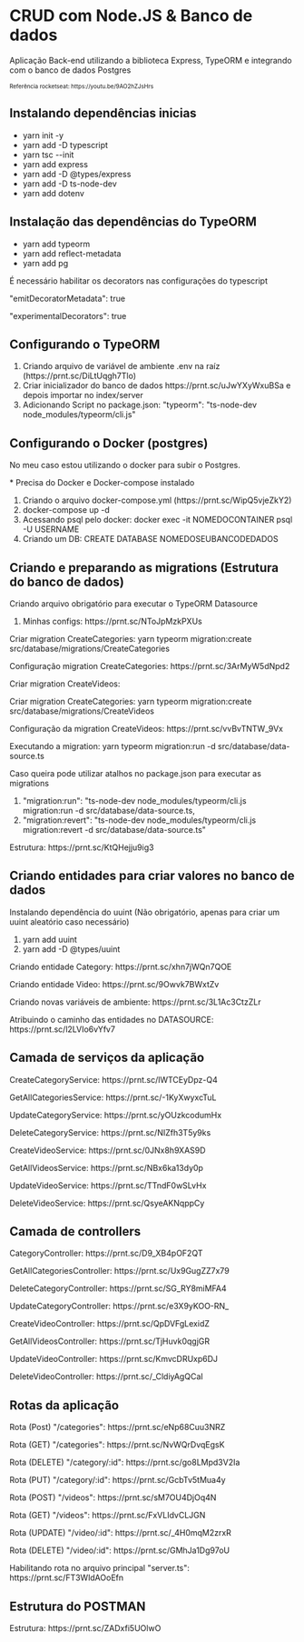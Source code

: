 <div>
    <h1>CRUD com Node.JS & Banco de dados</h2>
        <p>Aplicação Back-end utilizando a biblioteca Express, TypeORM e integrando com o banco de dados Postgres</p>
        <p style="font-size: 10px;">Referência rocketseat: https://youtu.be/9AO2hZJsHrs</p>
        <div>
            <h2>Instalando dependências inicias</h2>
            <ul>
                <li>
                    <!-- package.json -->
                    yarn init -y
                </li>
                <li>
                    <!-- Adicionando o typescript como dependência de desenvolvimento -->
                    yarn add -D typescript
                </li>
                <li>
                    <!-- Arquivo de configuração do typescript -->
                    yarn tsc --init
                </li>
                <li>
                    <!-- Express -->
                    yarn add express
                </li>
                <li>
                    <!-- Tipagens do Express -->
                    yarn add -D @types/express
                </li>
                <li>
                    <!-- Ferramenta para facilitar no desenvolvimento, une 3 em 1, tsc(converte o código ts -> js) + node(executa o código) + nodemon(Observa mudanças) -->
                    yarn add -D ts-node-dev
                </li>
                <!-- Ferramenta para importar variáveis do arquivo .env -->
                <li>
                    yarn add dotenv
                </li>
            </ul>
        </div>
        <div>
            <!-- TypeORM é um biblioteca para facilitar o mapeamento de objetos e vincular com o banco de dados -->
            <h2>Instalação das dependências do TypeORM</h2>
            <ul>
                <!-- TypeORM -->
                <li>yarn add typeorm</li>
                <!-- Lib que permite o uso de Notations dentro de uma aplicação -->
                <li>yarn add reflect-metadata</li>
                <!-- Driver do postgres -->
                <li>yarn add pg</li>
            </ul>
            <p>É necessário habilitar os decorators nas configurações do typescript</p>
            <p>"emitDecoratorMetadata": true</p>
            <p>"experimentalDecorators": true</p>
        </div>
        <div>
            <h2>Configurando o TypeORM</h2>
            <ol>
                <li>Criando arquivo de variável de ambiente .env na raíz (https://prnt.sc/DiLtUqgh7Tlo)</li>
                <li>Criar inicializador do banco de dados https://prnt.sc/uJwYXyWxuBSa e depois importar no index/server</li>
                <!-- Para rodar o TypeORM dentro da aplicação precisa utilizar a ferramenta CLI -->
                <li>Adicionando Script no package.json: "typeorm": "ts-node-dev node_modules/typeorm/cli.js"</li>
            </ol>
        </div>
        <div>
            <h2>Configurando o Docker (postgres)</h2>
            <p>No meu caso estou utilizando o docker para subir o Postgres.</p>
            <p>* Precisa do Docker e Docker-compose instalado</p>
            <ol>
                <!-- Este arquivo tem as configurações necessárias para subir um postgres -->
                <li>Criando o arquivo docker-compose.yml (https://prnt.sc/WipQ5vjeZkY2)</li>
                <li>docker-compose up -d</li>
                <li>Acessando psql pelo docker: docker exec -it NOMEDOCONTAINER psql -U USERNAME</li>
                <li>Criando um DB: CREATE DATABASE NOMEDOSEUBANCODEDADOS</li>
            </ol>
        </div>
        <!-- Criando migrations -->
        <div>
            <h2>Criando e preparando as migrations (Estrutura do banco de dados)</h2>
            <p>Criando arquivo obrigatório para executar o TypeORM Datasource</p>
            <ol>
                <li>Minhas configs: https://prnt.sc/NToJpMzkPXUs</li>
            </ol>
            <!-- yarn typeorm migration:create + directório da pasta onde ficará armazenada as migrations  -->
            <p>Criar migration CreateCategories: yarn typeorm migration:create src/database/migrations/CreateCategories
            </p>
            <p>Configuração migration CreateCategories: https://prnt.sc/3ArMyW5dNpd2</p>
            <p>Criar migration CreateVideos:
            <p>Criar migration CreateCategories: yarn typeorm migration:create src/database/migrations/CreateVideos</p>
            </p>
            <p>Configuração da migration CreateVideos: https://prnt.sc/vvBvTNTW_9Vx</p>
            <!-- Execução das migrations -->
            <p>Executando a migration: yarn typeorm migration:run -d src/database/data-source.ts</p>
            <!-- OPCIONAL -->
            <p>Caso queira pode utilizar atalhos no package.json para executar as migrations</p>
            <ol>
                <li>"migration:run": "ts-node-dev node_modules/typeorm/cli.js migration:run -d
                    src/database/data-source.ts,</li>
                <li>"migration:revert": "ts-node-dev node_modules/typeorm/cli.js migration:revert -d
                    src/database/data-source.ts"</li>
            </ol>
            <p>Estrutura: https://prnt.sc/KtQHejju9ig3</p>
        </div>
        <!-- Criando entidades para atribuir valores no banco de dados -->
        <div>
            <h2>Criando entidades para criar valores no banco de dados</h2>
            <p>Instalando dependência do uuint (Não obrigatório, apenas para criar um uuint aleatório caso necessário)
            </p>
            <ol>
                <li>yarn add uuint</li>
                <li>yarn add -D @types/uuint</li>
            </ol>
            <p>Criando entidade Category: https://prnt.sc/xhn7jWQn7QOE</p>
            <p>Criando entidade Video: https://prnt.sc/9Owvk7BWxtZv</p>
            <p>Criando novas variáveis de ambiente: https://prnt.sc/3L1Ac3CtzZLr</p>
            <p>Atribuindo o caminho das entidades no DATASOURCE: https://prnt.sc/l2LVIo6vYfv7</p>
        </div>
        <!-- Criando camada de Serviços -->
        <div>
            <h2>Camada de serviços da aplicação</h2>
            <!-- Camada de Categoria -->
            <p>CreateCategoryService: https://prnt.sc/lWTCEyDpz-Q4</p>
            <p>GetAllCategoriesService: https://prnt.sc/-1KyXwyxcTuL</p>
            <p>UpdateCategoryService: https://prnt.sc/yOUzkcodumHx</p>
            <p>DeleteCategoryService: https://prnt.sc/NIZfh3T5y9ks</p>
            <!-- Camada de Vídeos -->
            <p>CreateVideoService: https://prnt.sc/0JNx8h9XAS9D</p>
            <p>GetAllVideosService: https://prnt.sc/NBx6ka13dy0p</p>
            <p>UpdateVideoService: https://prnt.sc/TTndF0wSLvHx</p>
            <p>DeleteVideoService: https://prnt.sc/QsyeAKNqppCy</p>
        </div>
        <!-- Criando camada de Controllers -->
        <div>
            <h2>Camada de controllers</h2>
            <!-- Camada de Categoria -->
            <p>CategoryController: https://prnt.sc/D9_XB4pOF2QT</p>
            <p>GetAllCategoriesController: https://prnt.sc/Ux9GugZZ7x79</p>
            <p>DeleteCategoryController: https://prnt.sc/SG_RY8miMFA4</p>
            <p>UpdateCategoryController: https://prnt.sc/e3X9yKOO-RN_</p>
            <!-- Camada de Vídeos -->
            <p>CreateVideoController: https://prnt.sc/QpDVFgLexidZ</p>
            <p>GetAllVideosController: https://prnt.sc/TjHuvk0qgjGR</p>
            <p>UpdateVideoController: https://prnt.sc/KmvcDRUxp6DJ</p>
            <p>DeleteVideoController: https://prnt.sc/_CldiyAgQCaI</p>
        </div>
        <!-- Criando camada de Rotas -->
        <div>
            <h2>Rotas da aplicação</h2>
            <!-- Camada de Categoria -->
            <p>Rota (Post) "/categories": https://prnt.sc/eNp68Cuu3NRZ</p>
            <p>Rota (GET) "/categories": https://prnt.sc/NvWQrDvqEgsK</p>
            <p>Rota (DELETE) "/category/:id": https://prnt.sc/go8LMpd3V2Ia</p>
            <p>Rota (PUT) "/category/:id": https://prnt.sc/GcbTv5tMua4y</p>
            <!-- Camada de Vídeos -->
            <p>Rota (POST) "/videos": https://prnt.sc/sM7OU4DjOq4N</p>
            <p>Rota (GET) "/videos": https://prnt.sc/FxVLIdvCLJGN</p>
            <p>Rota (UPDATE) "/video/:id": https://prnt.sc/_4H0mqM2zrxR</p>
            <p>Rota (DELETE) "/video/:id": https://prnt.sc/GMhJa1Dg97oU</p>
            <p>Habilitando rota no arquivo principal "server.ts": https://prnt.sc/FT3WldAOoEfn</p>
        </div>
        <div>
            <h2>Estrutura do POSTMAN</h2>
            <p>Estrutura: https://prnt.sc/ZADxfi5UOlwO</p>
        </div>
</div>
